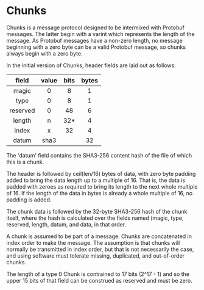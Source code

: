 # Chunks

Chunks is a message protocol designed to be intermixed with Protobuf messages.
The latter begin with a varint which represents the length of the message.
As Protobuf messages have a non-zero length, no message beginning with a 
zero byte can be a valid Protobuf message, so chunks always begin with a 
zero byte.

In the initial version of Chunks, header fields are laid out as follows:

|  field | value | bits | bytes |
|:------:|:-----:|:----:|:-----:|
|  magic |   0   |   8  |   1   |
|   type |   0   |   8  |   1   |
|reserved|   0   |  48  |   6   |
| length |   n   |  32* |   4   |
|  index |   x   |  32  |   4   |
|  datum | sha3  |      |  32   |

The 'datum' field contains the SHA3-256 content hash of the file of 
which this is a chunk.

The header is followed by ceil(len/16) bytes of data, with zero byte
padding added to bring the data length up to a multiple of 16.  That is, 
the data is padded with zeroes as required to bring its length to the next 
whole multiple of 16.  If the length of the data in bytes is already a 
whole multiple of 16, no padding is added.

The chunk data is followed by the 32-byte SHA3-256 hash of the chunk itself, 
where the hash is calculated over the fields named (magic, type, reserved,
length, datum, and data, in that order.

A chunk is assumed to be part of a message.  Chunks are concatenated 
in index order to make the message.  The assumption is that chunks
will normally be transmitted in index order, but that is not necessarily
the case, and using software must tolerate missing, duplicated, and 
out-of-order chunks.

The length of a type 0 Chunk is contrained to 17 bits (2^17 - 1) and 
so the upper 15 bits of that field can be construed as reserved and
must be zero.
